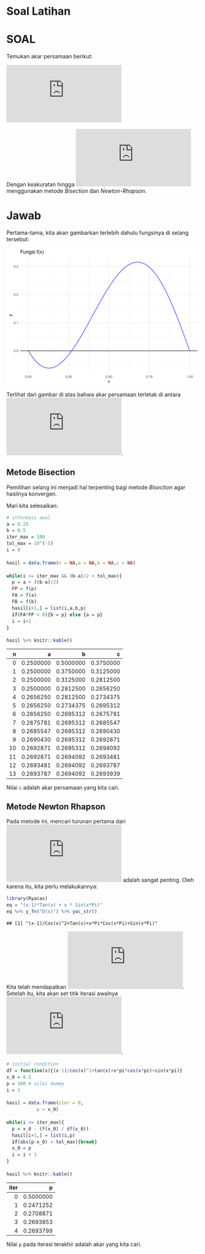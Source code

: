 Soal Latihan
================

# SOAL

Temukan akar persamaan berikut:

  
![(x-1) \\tan{x} + x \\sin{\\pi x} = 0, x \\in
\[0,1\]](https://latex.codecogs.com/png.latex?%28x-1%29%20%5Ctan%7Bx%7D%20%2B%20x%20%5Csin%7B%5Cpi%20x%7D%20%3D%200%2C%20x%20%5Cin%20%5B0%2C1%5D
"(x-1) \\tan{x} + x \\sin{\\pi x} = 0, x \\in [0,1]")  

Dengan keakuratan hingga
![10^{-5}](https://latex.codecogs.com/png.latex?10%5E%7B-5%7D "10^{-5}")
menggunakan metode *Bisection* dan *Newton-Rhapson*.

# Jawab

Pertama-tama, kita akan gambarkan terlebih dahulu fungsinya di selang
tersebut:

<img src="readme_files/figure-gfm/unnamed-chunk-2-1.png" width="672" style="display: block; margin: auto;" />

Terlihat dari gambar di atas bahwa akar persamaan terletak di antara
![\[0.25,0.5\]](https://latex.codecogs.com/png.latex?%5B0.25%2C0.5%5D
"[0.25,0.5]").

## Metode Bisection

Pemilihan selang ini menjadi hal terpenting bagi metode *Bisection* agar
hasilnya konvergen.

Mari kita selesaikan:

``` r
# informasi awal
a = 0.25
b = 0.5
iter_max = 100
tol_max = 10^(-5)
i = 0

hasil = data.frame(n = NA,a = NA,b = NA,c = NA)

while(i <= iter_max && (b-a)/2 > tol_max){
  p = a + ((b-a)/2)
  FP = f(p)
  FA = f(a)
  FB = f(b)
  hasil[i+1,] = list(i,a,b,p)
  if(FA*FP < 0){b = p} else {a = p}
  i = i+1
}

hasil %>% knitr::kable()
```

|  n |         a |         b |         c |
| -: | --------: | --------: | --------: |
|  0 | 0.2500000 | 0.5000000 | 0.3750000 |
|  1 | 0.2500000 | 0.3750000 | 0.3125000 |
|  2 | 0.2500000 | 0.3125000 | 0.2812500 |
|  3 | 0.2500000 | 0.2812500 | 0.2656250 |
|  4 | 0.2656250 | 0.2812500 | 0.2734375 |
|  5 | 0.2656250 | 0.2734375 | 0.2695312 |
|  6 | 0.2656250 | 0.2695312 | 0.2675781 |
|  7 | 0.2675781 | 0.2695312 | 0.2685547 |
|  8 | 0.2685547 | 0.2695312 | 0.2690430 |
|  9 | 0.2690430 | 0.2695312 | 0.2692871 |
| 10 | 0.2692871 | 0.2695312 | 0.2694092 |
| 11 | 0.2692871 | 0.2694092 | 0.2693481 |
| 12 | 0.2693481 | 0.2694092 | 0.2693787 |
| 13 | 0.2693787 | 0.2694092 | 0.2693939 |

Nilai `c` adalah akar persamaan yang kita cari.

## Metode Newton Rhapson

Pada metode ini, mencari turunan pertama dari
![f(x)](https://latex.codecogs.com/png.latex?f%28x%29 "f(x)") adalah
sangat penting. Oleh karena itu, kita perlu melakukannya:

``` r
library(Ryacas)
eq = "(x-1)*Tan(x) + x * Sin(x*Pi)"
eq %>% y_fn("D(x)") %>% yac_str()
```

    ## [1] "(x-1)/Cos(x)^2+Tan(x)+x*Pi*Cos(x*Pi)+Sin(x*Pi)"

Kita telah mendapatkan
![f'(x)](https://latex.codecogs.com/png.latex?f%27%28x%29 "f'(x)").
Setelah itu, kita akan set titik iterasi awalnya ![x\_0
= 0.5](https://latex.codecogs.com/png.latex?x_0%20%3D%200.5
"x_0 = 0.5").

``` r
# initial condition
df = function(x){(x-1)/cos(x)^2+tan(x)+x*pi*cos(x*pi)+sin(x*pi)}
x_0 = 0.5
p = 100 # nilai dummy
i = 1

hasil = data.frame(iter = 0,
           p = x_0)

while(i <= iter_max){
  p = x_0 - (f(x_0) / df(x_0))
  hasil[i+1,] = list(i,p)
  if(abs(p-x_0) < tol_max){break}
  x_0 = p
  i = i + 1
}

hasil %>% knitr::kable()
```

| iter |         p |
| ---: | --------: |
|    0 | 0.5000000 |
|    1 | 0.2471252 |
|    2 | 0.2708871 |
|    3 | 0.2693853 |
|    4 | 0.2693799 |

Nilai `p` pada iterasi terakhir adalah akar yang kita cari.
